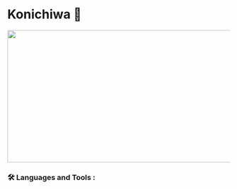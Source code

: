 <h1> Konichiwa 👋 </h1>

<div align="center">
  <img src="https://media.giphy.com/media/dWesBcTLavkZuG35MI/giphy.gif" width="600" height="300"/>
</div>

### :hammer_and_wrench: Languages and Tools :

<p align="center" >  
  <a href="https://github.com/avadakedavra-wp/github-readme-stats"> 
  </a>
 </p>
